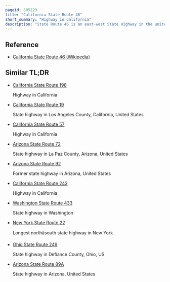 ```yaml
---
pageid: 805229
title: "California State Route 46"
short_summary: "Highway in California"
description: "State Route 46 is an east-west State Highway in the united States. S. State of California. It is a major Crossing of the Coast Ranges and it is the Southernmost Crossing of the Diablo Range, connecting Sr 1 on the Central Coast near Cambria and Us 101 in Paso Robles with Sr 99 at Famoso in the San Joaquin Valley."
---
```


## Reference

- [California State Route 46 (Wikipedia)](https://en.wikipedia.org/?curid=805229)

## Similar TL;DR

- [California State Route 198](/tldr/en/california-state-route-198)

  Highway in California

- [California State Route 19](/tldr/en/california-state-route-19)

  State highway in Los Angeles County, California, United States

- [California State Route 57](/tldr/en/california-state-route-57)

  Highway in California

- [Arizona State Route 72](/tldr/en/arizona-state-route-72)

  State highway in La Paz County, Arizona, United States

- [Arizona State Route 92](/tldr/en/arizona-state-route-92)

  Former state highway in Arizona, United States

- [California State Route 243](/tldr/en/california-state-route-243)

  Highway in California

- [Washington State Route 433](/tldr/en/washington-state-route-433)

  State highway in Washington

- [New York State Route 22](/tldr/en/new-york-state-route-22)

  Longest northâsouth state highway in New York

- [Ohio State Route 249](/tldr/en/ohio-state-route-249)

  State highway in Defiance County, Ohio, US

- [Arizona State Route 89A](/tldr/en/arizona-state-route-89a)

  State highway in Arizona, United States
